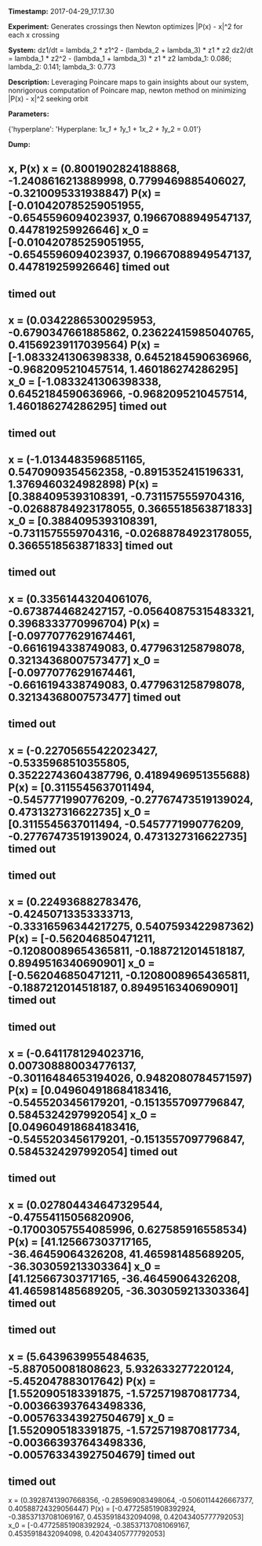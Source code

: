 **Timestamp:** 2017-04-29_17.17.30

**Experiment:** Generates crossings then Newton optimizes |P(x) - x|^2 for each x crossing

**System:**
dz1/dt = lambda_2 * z1^2 - (lambda_2 + lambda_3) * z1 * z2 
dz2/dt = lambda_1 * z2^2 - (lambda_1 + lambda_3) * z1 * z2 
lambda_1: 0.086; lambda_2: 0.141; lambda_3: 0.773

**Description:** Leveraging Poincare maps to gain insights about our system, nonrigorous computation of Poincare map, newton method on minimizing |P(x) - x|^2 seeking orbit

**Parameters:**

{'hyperplane': 'Hyperplane: 1*x_1 + 1*y_1 + 1*x_2 + 1*y_2 = 0.01'}

**Dump:**

x, P(x)
x = (0.8001902824188868, -1.2408616213889998, 0.7799469885406027, -0.3210095331938847)
P(x) = [-0.010420785259051955, -0.6545596094023937, 0.19667088949547137, 0.447819259926646]
x_0 = [-0.010420785259051955, -0.6545596094023937, 0.19667088949547137, 0.447819259926646]
timed out
------------------
timed out
------------------
x = (0.03422865300295953, -0.6790347661885862, 0.23622415985040765, 0.41569239117039564)
P(x) = [-1.0833241306398338, 0.6452184590636966, -0.9682095210457514, 1.460186274286295]
x_0 = [-1.0833241306398338, 0.6452184590636966, -0.9682095210457514, 1.460186274286295]
timed out
------------------
timed out
------------------
x = (-1.0134483596851165, 0.5470909354562358, -0.8915352415196331, 1.3769460324982898)
P(x) = [0.3884095393108391, -0.7311575559704316, -0.02688784923178055, 0.3665518563871833]
x_0 = [0.3884095393108391, -0.7311575559704316, -0.02688784923178055, 0.3665518563871833]
timed out
------------------
timed out
------------------
x = (0.33561443204061076, -0.6738744682427157, -0.05640875315483321, 0.3968333770996704)
P(x) = [-0.09770776291674461, -0.6616194338749083, 0.4779631258798078, 0.32134368007573477]
x_0 = [-0.09770776291674461, -0.6616194338749083, 0.4779631258798078, 0.32134368007573477]
timed out
------------------
timed out
------------------
x = (-0.22705655422023427, -0.5335968510355805, 0.35222743604387796, 0.4189496951355688)
P(x) = [0.3115545637011494, -0.5457771990776209, -0.27767473519139024, 0.4731327316622735]
x_0 = [0.3115545637011494, -0.5457771990776209, -0.27767473519139024, 0.4731327316622735]
timed out
------------------
timed out
------------------
x = (0.224936882783476, -0.42450713353333713, -0.33316596344217275, 0.5407593422987362)
P(x) = [-0.562046850471211, -0.12080089654365811, -0.1887212014518187, 0.8949516340690901]
x_0 = [-0.562046850471211, -0.12080089654365811, -0.1887212014518187, 0.8949516340690901]
timed out
------------------
timed out
------------------
x = (-0.6411781294023716, 0.007308880034776137, -0.30116484653194026, 0.9482080784571597)
P(x) = [0.049604918684183416, -0.5455203456179201, -0.1513557097796847, 0.5845324297992054]
x_0 = [0.049604918684183416, -0.5455203456179201, -0.1513557097796847, 0.5845324297992054]
timed out
------------------
timed out
------------------
x = (0.027804434647329544, -0.47554115056820906, -0.17003057554085996, 0.627585916558534)
P(x) = [41.125667303717165, -36.46459064326208, 41.465981485689205, -36.303059213303364]
x_0 = [41.125667303717165, -36.46459064326208, 41.465981485689205, -36.303059213303364]
timed out
------------------
timed out
------------------
x = (5.6439639955484635, -5.887050081808623, 5.932633277220124, -5.452047883017642)
P(x) = [1.5520905183391875, -1.5725719870817734, -0.003663937643498336, -0.005763343927504679]
x_0 = [1.5520905183391875, -1.5725719870817734, -0.003663937643498336, -0.005763343927504679]
timed out
------------------
timed out
------------------
x = (0.39287413907668356, -0.285969083498064, -0.5060114426667377, 0.40588724329056447)
P(x) = [-0.47725851908392924, -0.38537137081069167, 0.4535918432094098, 0.42043405777792053]
x_0 = [-0.47725851908392924, -0.38537137081069167, 0.4535918432094098, 0.42043405777792053]